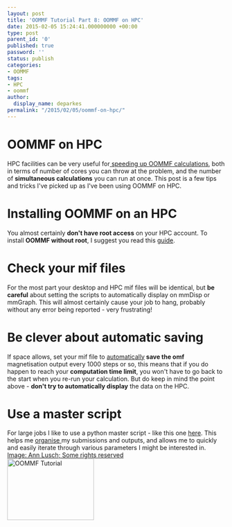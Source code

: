 ```yaml
---
layout: post
title: 'OOMMF Tutorial Part 8: OOMMF on HPC'
date: 2015-02-05 15:24:41.000000000 +00:00
type: post
parent_id: '0'
published: true
password: ''
status: publish
categories:
- OOMMF
tags:
- HPC
- oommf
author:
  display_name: deparkes
permalink: "/2015/02/05/oommf-on-hpc/"
---
```

<h1>OOMMF on HPC</h1>
HPC facilities can be very useful for<a href="{{site.baseurl}}/2014/10/16/oommf-tutorial-part-5-oommf-tips/"> speeding up OOMMF calculations</a>, both in terms of number of cores you can throw at the problem, and the number of <strong>simultaneous calculations</strong> you can run at once.
This post is a few tips and tricks I've picked up as I've been using OOMMF on HPC.
<h1>Installing OOMMF on an HPC</h1>
You almost certainly <strong>don't have root access</strong> on your HPC account. To install <strong>OOMMF without root</strong>, I suggest you read this <a title="Install OOMMF 1.2a5 without root" href="{{site.baseurl}}/2013/06/24/install-oommf-1-2a5-without-root/">guide</a>.
<h1>Check your mif files</h1>
For the most part your desktop and HPC mif files will be identical, but <strong>be careful</strong> about setting the scripts to automatically display on mmDisp or mmGraph. This will almost certainly cause your job to hang, probably without any error being reported - very frustrating!
<h1>Be clever about automatic saving</h1>
If space allows, set your mif file to <a href="{{site.baseurl}}/2015/02/05/oommf-automatic-output/">automatically</a><strong> save the omf</strong> magnetisation output every 1000 steps or so, this means that if you do happen to reach your <strong>computation time limit</strong>, you won't have to go back to the start when you re-run your calculation.
But do keep in mind the point above - <strong>don't try to automatically display</strong> the data on the HPC.
<h1>Use a master script</h1>
For large jobs I like to use a python master script - like this one <a href="https://github.com/bauhuasbadguy/Running-many-oommf-scripts">here</a>. This helps me <a title="Organising Computational Projects" href="{{site.baseurl}}/2013/06/25/organising-computational-projects/">organise </a>my submissions and outputs, and allows me to quickly and easily iterate through various parameters I might be interested in.
<div id="yui_3_16_0_1_1423149268299_28951" class="view attribution-view clear-float">
<div class="attribution-info">
<a class="owner-name truncate" title="Go to Ann Lusch's photostream" href="https://www.flickr.com/photos/38659004@N03/" data-rapid_p="48" data-track="attributionNameClick">Image: Ann Lusch; </a><a class="photo-license-url" href="https://creativecommons.org/licenses/by-nc-sa/2.0/" target="_newtab" rel="license cc:license" data-rapid_p="27">Some rights reserved</a><a class="owner-name truncate" title="Go to Ann Lusch's photostream" href="https://www.flickr.com/photos/38659004@N03/" data-rapid_p="48" data-track="attributionNameClick">
</a>
<div id="yui_3_16_0_1_1423149268299_29200" class="view follow-view clear-float"></div>
</div>
</div>
<a href="{{site.baseurl}}/oommf/oommf-tutorial/">
<img class=" aligncenter" src="{{site.baseurl}}/assets/2015/02/OOMMF_tutorial.png" alt="OOMMF Tutorial" width="200" height="142" border="0">
</a>
